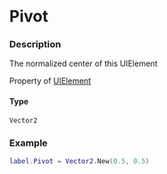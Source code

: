# Pivot
### Description
The normalized center of this UIElement

Property of [UIElement](/classes/UIElement/)

#### Type
`Vector2`

### Example
```lua
label.Pivot = Vector2.New(0.5, 0.5)
```
